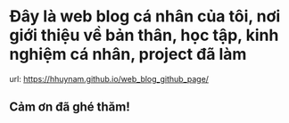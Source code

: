 # Đây là web blog cá nhân của tôi, nơi giới thiệu về bản thân, học tập, kinh nghiệm cá nhân, project đã làm
url: https://hhuynam.github.io/web_blog_github_page/
## Cảm ơn đã ghé thăm!